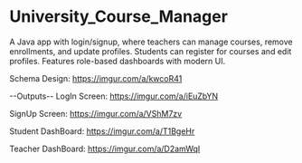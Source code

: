 # University_Course_Manager
A Java app with login/signup, where teachers can manage courses, remove enrollments, and update profiles. Students can register for courses and edit profiles. Features role-based dashboards with modern UI.

Schema Design: https://imgur.com/a/kwcoR41

--Outputs--
LogIn Screen: https://imgur.com/a/iEuZbYN

SignUp Screen: https://imgur.com/a/VShM7zv

Student DashBoard: https://imgur.com/a/T1BgeHr

Teacher DashBoard: https://imgur.com/a/D2amWqI

